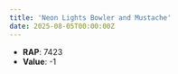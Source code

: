 ```yaml
---
title: 'Neon Lights Bowler and Mustache'
date: 2025-08-05T00:00:00Z
---
```

- **RAP**: 7423
- **Value**: -1
